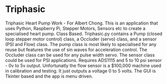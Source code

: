 # Triphasic
Triphasic Heart Pump Work - For Albert Chong.
This is an application that uses Python, Raspberry Pi, Stepper Motors, Sensors etc to create a specialised heart pump. Class Based.
Triphasic.py contains a Pump (closed loop stepper motor control) class, a Occluder (servo) class, and a sensor (PSI and Flow) class.
The pump class is most likely to specialised for any reuse but features the use of sin waves for acceleration control.
The Occluder class can be used for any pulse width servo.
The sensor class could be used for PSI applications. Requires ADS1115 and 5 to 10 psi sensor - 0v to 5v output. 
Unfortunatly the flow sensor is a $100,000 machine used in calibration and testing. It just outputs a voltage 0 to 5 volts.
The GUI is Tkinter based and the app is menu driven.
